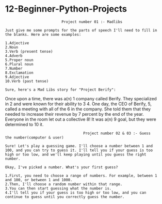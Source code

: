 # 12-Beginner-Python-Projects


                              Project number 01 :- Madlibs

    Just give me some prompts for the parts of speech I'll need to fill in the blanks. Here are some examples:
    
    1.Adjective
    2.Noun
    3.Verb (present tense)
    4.Adverb
    5.Proper noun
    6.Plural noun
    7.Number
    8.Exclamation
    9.Adjective
    10.Verb (past tense)

    Sure, here's a Mad Libs story for "Project Berify":

Once upon a time, there was a(n) 1 company called Berify. They specialized in 2 and were known for their ability to 3 4. One day, the CEO of Berify, 5, called a meeting with all of the 6 in the company. She told them that they needed to increase their revenue by 7 percent by the end of the year. Everyone in the room let out a collective 8! It was a(n) 9 goal, but they were determined to 10 it.



                                        Project number 02 & 03 :- Guess the number(computer & user)

    Sure! Let's play a guessing game. I'll choose a number between 1 and 100, and you can try to guess it. I'll tell you if your guess is too high or too low, and we'll keep playing until you guess the right number.

    Okay, I've picked a number. What's your first guess?

    1.First, you need to choose a range of numbers. For example, between 1 and 100, or between 1 and 1000.
    2.Then, I'll choose a random number within that range.
    3.You can then start guessing what the number is.
    4.I'll tell you if your guess is too high or too low, and you can continue to guess until you correctly guess the number.

    